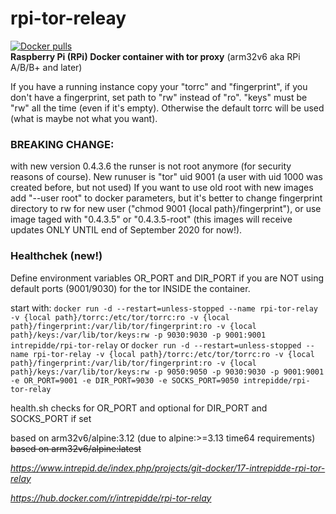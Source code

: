 # rpi-tor-releay
<a href="https://hub.docker.com/r/intrepidde/rpi-tor-relay"><img src="https://img.shields.io/docker/pulls/intrepidde/rpi-tor-relay.svg?style=plastic&logo=appveyor" alt="Docker pulls"/></a><br>
__Raspberry Pi (RPi) Docker container with tor proxy__
(arm32v6 aka RPi A/B/B+ and later)

If you have a running instance copy your "torrc" and "fingerprint", if you don't have a fingerprint, set path to "rw" instead of "ro". "keys" must be "rw" all the time (even if it's empty).
Otherwise the default torrc will be used (what is maybe not what you want).

### BREAKING CHANGE:
with new version 0.4.3.6 the runser is not root anymore (for security reasons of course). New runuser is "tor" uid 9001 (a user with uid 1000 was created before, but not used) If you want to use old root with new images add "--user root" to docker parameters, but it's better to change fingerprint directory to rw for new user ("chmod 9001 {local path}/fingerprint"), or use image taged with "0.4.3.5" or "0.4.3.5-root" (this images will receive updates ONLY UNTIL end of September 2020 for now!).

### Healthchek (new!)
Define environment variables OR_PORT and DIR_PORT if you are NOT using default ports (9001/9030) for the tor INSIDE the container.

start with:
```docker run -d --restart=unless-stopped --name rpi-tor-relay -v {local path}/torrc:/etc/tor/torrc:ro -v {local path}/fingerprint:/var/lib/tor/fingerprint:ro -v {local path}/keys:/var/lib/tor/keys:rw -p 9030:9030 -p 9001:9001 intrepidde/rpi-tor-relay```
or
```docker run -d --restart=unless-stopped --name rpi-tor-relay -v {local path}/torrc:/etc/tor/torrc:ro -v {local path}/fingerprint:/var/lib/tor/fingerprint:ro -v {local path}/keys:/var/lib/tor/keys:rw -p 9050:9050 -p 9030:9030 -p 9001:9001 -e OR_PORT=9001 -e DIR_PORT=9030 -e SOCKS_PORT=9050 intrepidde/rpi-tor-relay```

health.sh checks for OR_PORT and optional for DIR_PORT and SOCKS_PORT if set

based on arm32v6/alpine:3.12 (due to alpine:>=3.13 time64 requirements)
~~based on arm32v6/alpine:latest~~

_https://www.intrepid.de/index.php/projects/git-docker/17-intrepidde-rpi-tor-relay_

_https://hub.docker.com/r/intrepidde/rpi-tor-relay_
